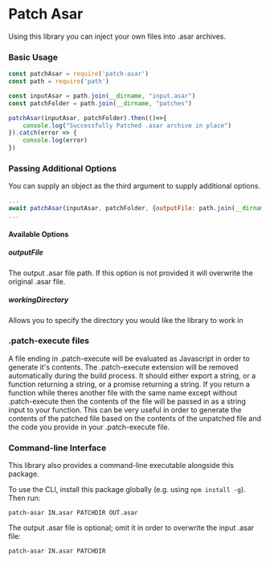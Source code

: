 # Patch Asar
Using this library you can inject your own files into .asar archives.

### Basic Usage
```js
const patchAsar = require('patch-asar')
const path = require('path')

const inputAsar = path.join(__dirname, "input.asar")
const patchFolder = path.join(__dirname, "patches")

patchAsar(inputAsar, patchFolder).then(()=>{
	console.log("Successfully Patched .asar archive in place")
}).catch(error => {
	console.log(error)
})
```

### Passing Additional Options
You can supply an object as the third argument to supply additional options.
```js
...
await patchAsar(inputAsar, patchFolder, {outputFile: path.join(__dirname, 'output.asar')})
...
```

#### Available Options
##### outputFile
The output .asar file path. If this option is not provided it will overwrite the original .asar file.
##### workingDirectory
Allows you to specify the directory you would like the library to work in

### .patch-execute files
A file ending in .patch-execute will be evaluated as Javascript in order to generate it's contents. The .patch-execute extension will be removed automatically during the build process. It should either export a string, or a function returning a string, or a promise returning a string. If you return a function while theres another file with the same name except without .patch-execute then the contents of the file will be passed in as a string input to your function. This can be very useful in order to generate the contents of the patched file based on the contents of the unpatched file and the code you provide in your .patch-execute file.

### Command-line Interface

This library also provides a command-line executable alongside this package.

To use the CLI, install this package globally (e.g. using `npm install -g`). Then run:

```shell
patch-asar IN.asar PATCHDIR OUT.asar
```

The output .asar file is optional; omit it in order to overwrite the input .asar file:

```shell
patch-asar IN.asar PATCHDIR
```
